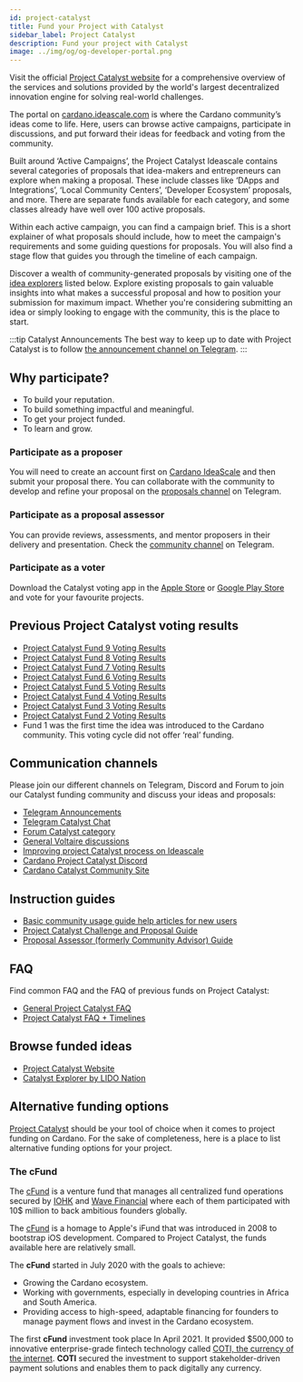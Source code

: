 ```yaml
---
id: project-catalyst
title: Fund your Project with Catalyst
sidebar_label: Project Catalyst
description: Fund your project with Catalyst
image: ../img/og/og-developer-portal.png
---
```


Visit the official [Project Catalyst website](https://projectcatalyst.io/) for a comprehensive overview of the services and solutions provided by the world's largest decentralized innovation engine for solving real-world challenges.

The portal on [cardano.ideascale.com](https://cardano.ideascale.com/) is where the Cardano community’s ideas come to life. Here, users can browse active campaigns, participate in discussions, and put forward their ideas for feedback and voting from the community.

Built around ‘Active Campaigns’, the Project Catalyst Ideascale contains several categories of proposals that idea-makers and entrepreneurs can explore when making a proposal. These include classes like ‘DApps and Integrations’, ‘Local Community Centers’, ‘Developer Ecosystem’ proposals, and more. There are separate funds available for each category, and some classes already have well over 100 active proposals.

Within each active campaign, you can find a campaign brief. This is a short explainer of what proposals should include, how to meet the campaign's requirements and some guiding questions for proposals. You will also find a stage flow that guides you through the timeline of each campaign.

Discover a wealth of community-generated proposals by visiting one of the [idea explorers](#browse-funded-ideas) listed below. Explore existing proposals to gain valuable insights into what makes a successful proposal and how to position your submission for maximum impact. Whether you're considering submitting an idea or simply looking to engage with the community, this is the place to start.

:::tip Catalyst Announcements
The best way to keep up to date with Project Catalyst is to follow [the announcement channel on Telegram](https://t.me/cardanocatalyst). 
:::

## Why participate?

* To build your reputation.
* To build something impactful and meaningful.
* To get your project funded.
* To learn and grow.

### Participate as a proposer

You will need to create an account first on [Cardano IdeaScale](https://cardano.ideascale.com/) and then submit your proposal there. You can collaborate with the community to develop and refine your proposal on the [proposals channel](https://t.me/catalystproposers) on Telegram.

### Participate as a proposal assessor

You can provide reviews, assessments, and mentor proposers in their delivery and presentation. Check the [community channel](https://t.me/CatalystCommunityAdvisors) on Telegram.

### Participate as a voter

Download the Catalyst voting app in the [Apple Store](https://apps.apple.com/kg/app/catalyst-voting/id1517473397) or [Google Play Store](https://play.google.com/store/apps/details?id=io.iohk.vitvoting&gl=US) and vote for your favourite projects. 

## Previous Project Catalyst voting results 

* [Project Catalyst Fund 9 Voting Results](https://drive.google.com/file/d/1HiI0fgiJWbirl2QEGNwiUbKLSQXqdxdv/view)
* [Project Catalyst Fund 8 Voting Results](https://drive.google.com/file/d/1s3jCE7pmoUujy3ASMia-UhFl2KLi_hnf/view)
* [Project Catalyst Fund 7 Voting Results](https://drive.google.com/file/d/193GZulHuk0zhpTrMiLhcNC4OeEMoRyIa/view)
* [Project Catalyst Fund 6 Voting Results](https://drive.google.com/file/d/13h5JFtwqyylMUNMoRGXQZ-FJEM4bznOJ/view)
* [Project Catalyst Fund 5 Voting Results](https://drive.google.com/file/d/1h3-nZYZ0G66UXVd-JdIq_dpXSJAaVOZk/view)
* [Project Catalyst Fund 4 Voting Results](https://drive.google.com/file/d/19VMTYn_sv5Xsp2mC5VUN_-z_aXYHL_Dd/view)
* [Project Catalyst Fund 3 Voting Results](https://drive.google.com/file/d/1X6BnuFBvNO8yF2DeUgBqA3yyYSvqeKvg/view)
* [Project Catalyst Fund 2 Voting Results](https://drive.google.com/file/d/1ZEM12Mbc-gkdNrTg03-ORbGg3DUpug8A/view)
* Fund 1 was the first time the idea was introduced to the Cardano community. This voting cycle did not offer ‘real’ funding.

## Communication channels

Please join our different channels on Telegram, Discord and Forum to join our Catalyst funding community and discuss your ideas and proposals:

* [Telegram Announcements](https://t.me/cardanocatalyst)
* [Telegram Catalyst Chat](https://t.me/joinchat/JL08XEfhBVIB1NFXx8XwiA)
* [Forum Catalyst category](https://forum.cardano.org/c/english/governance/140)
* [General Voltaire discussions](https://t.me/CardanoGovernanceOfficial)
* [Improving project Catalyst process on Ideascale](https://cardano.ideascale.com/a/campaign-home/25622)
* [Cardano Project Catalyst Discord](https://discord.gg/TTZKB9M)
* [Cardano Catalyst Community Site](https://cardanocataly.st/)
 
## Instruction guides

* [Basic community usage guide help articles for new users](https://intercom.help/ideascale/en/collections/2406712-new-user-guide)
* [Project Catalyst Challenge and Proposal Guide](https://docs.google.com/document/d/1oE_cnP0gksdAanXV4w5DYaDNp_tbYEvyHhTUG4HYZ3Q/edit?usp=sharing)
* [Proposal Assessor (formerly Community Advisor) Guide](https://docs.google.com/document/d/1g-iZhDlKhUBZkui1uv8NVNfJC4oVD3JtR-P6Fue7XPU/edit#heading=h.nvn8rjkdb8jh)

## FAQ

Find common FAQ and the FAQ of previous funds on Project Catalyst:
* [General Project Catalyst FAQ](https://cardanocataly.st/faq/)
* [Project Catalyst FAQ + Timelines](https://iohk.zendesk.com/hc/en-us/articles/900006490763-Project-Catalyst-FAQ)

## Browse funded ideas

* [Project Catalyst Website](https://projectcatalyst.io/search) 
* [Catalyst Explorer by LIDO Nation](https://www.lidonation.com/en/project-catalyst/proposals)

## Alternative funding options

[Project Catalyst](project-catalyst) should be your tool of choice when it comes to project funding on Cardano. For the sake of completeness, here is a place to list alternative funding options for your project.

### The cFund

The [cFund](https://cfund.vc/) is a venture fund that manages all centralized fund operations secured by [IOHK](https://iohk.io/) and [Wave Financial](https://wavegp.com/) where each of them participated with 10$ million to back ambitious founders globally. 

The [cFund](https://cfund.vc/) is a homage to Apple's iFund that was introduced in 2008 to bootstrap iOS development. Compared to Project Catalyst, the funds available here are relatively small.

The **cFund** started in July 2020 with the goals to achieve:
* Growing the Cardano ecosystem.
* Working with governments, especially in developing countries in Africa and South America.
* Providing access to high-speed, adaptable financing for founders to manage payment flows and invest in the Cardano ecosystem.

The first **cFund** investment took place In April 2021. It provided $500,000 to innovative enterprise-grade fintech technology called [COTI, the currency of the internet](https://coti.io/). **COTI** secured the investment to support stakeholder-driven payment solutions and enables them to pack digitally any currency.
